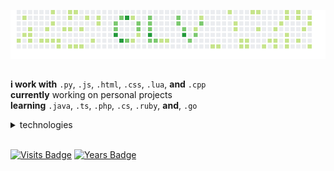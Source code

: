 
<p align="center">
  <img src="result.png" alt="result">
</p>
<h2></h2>

 **i  work with** `.py`, `.js`, `.html`, `.css`, `.lua`, **and** `.cpp` <br>
 **currently** working on personal projects <br>
 **learning** `.java`, `.ts`, `.php`, `.cs`, `.ruby`, **and**, `.go`

<details> <summary> technologies </summary>
  
  <br>
  
  ![Django](https://img.shields.io/badge/django-%23092E20.svg?style=flat-square&logo=django&logoColor=white)
  ![NodeJS](https://img.shields.io/badge/node.js-6DA55F?style=flat-square&logo=node.js&logoColor=white)
  ![React](https://img.shields.io/badge/react-%2320232a.svg?style=flat-square&logo=react&logoColor=%2361DAFB)
  ![Heroku](https://img.shields.io/badge/-Heroku-430098?style=flat-square&logo=heroku)
  ![Netlify](https://img.shields.io/badge/-Netlify-00C7B7?style=flat-square&logo=heroku)
  ![Git](https://img.shields.io/badge/-Git-black?style=flat-square&logo=git)
  ![GitHub](https://img.shields.io/badge/-GitHub-181717?style=flat-square&logo=github)
  ![GitLab](https://img.shields.io/badge/-GitLab-FCA121?style=flat-square&logo=gitlab)
  ![Adobe Photoshop](https://img.shields.io/badge/adobe%20photoshop-%2331A8FF.svg?style=flat-square&logo=adobe%20photoshop&logoColor=white)
  ![Adobe After Effects](https://img.shields.io/badge/Adobe%20After%20Effects-9999FF.svg?style=flat-square&logo=Adobe%20After%20Effects&logoColor=white)
  ![Aseprite](https://img.shields.io/badge/Aseprite-FFFFFF?style=flat-square&logo=Aseprite&logoColor=#7D929E)
  ![Blender](https://img.shields.io/badge/Blender-%23F5792A.svg?style=flat-square&logo=blender&logoColor=white)
  ![VS Code](https://img.shields.io/badge/-VS%20Code-007ACC?style=flat-square&logo=visual-studio-code)  
 
</details>

<br>

[![Visits Badge](https://badges.pufler.dev/visits/olvjar/)](https://github.com/olvjar) 
[![Years Badge](https://badges.pufler.dev/years/olvjar)](https://github.com/olvjar)
